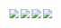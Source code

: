 <img src="Aliens_001.jpg" >
<img src="Aliens_002.jpg" >
<img src="Aliens_003.jpg" >
<img src="Aliens_004.jpg" >
